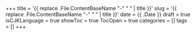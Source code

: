 +++
title = '{{ replace .File.ContentBaseName "-" " " | title }}'
slug = '{{ replace .File.ContentBaseName "-" " " | title }}'
date = {{ .Date }}
draft = true
isCJKLanguage = true
showToc = true
TocOpen = true
categories = []
tags = []
+++
